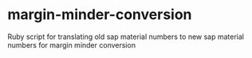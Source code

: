 margin-minder-conversion
========================

Ruby script for translating old sap material numbers to new sap material numbers for margin minder conversion
